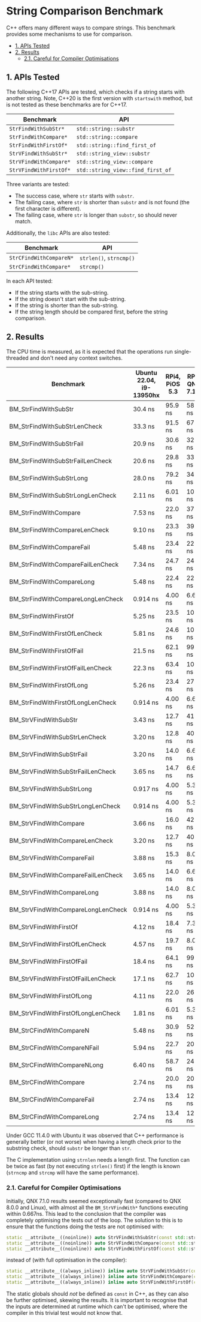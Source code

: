 # String Comparison Benchmark <!-- omit in toc -->

C++ offers many different ways to compare strings. This benchmark provides some
mechanisms to use for comparison.

- [1. APIs Tested](#1-apis-tested)
- [2. Results](#2-results)
  - [2.1. Careful for Compiler Optimisations](#21-careful-for-compiler-optimisations)

## 1. APIs Tested

The following C++17 APIs are tested, which checks if a string starts with
another string. Note, C++20 is the first version with `startswith` method, but
is not tested as these benchmarks are for C++17.

| Benchmark              | API                               |
| ---------------------- | --------------------------------- |
| `StrFindWithSubStr*`   | `std::string::substr`             |
| `StrFindWithCompare*`  | `std::string::compare`            |
| `StrFindWithFirstOf*`  | `std::string::find_first_of`      |
| `StrVFindWithSubStr*`  | `std::string_view::substr`        |
| `StrVFindWithCompare*` | `std::string_view::compare`       |
| `StrVFindWithFirstOf*` | `std::string_view::find_first_of` |

Three variants are tested:

- The success case, where `str` starts with `substr`.
- The failing case, where `str` is shorter than `substr` and is not found (the
  first character is different).
- The failing case, where `str` is longer than `substr`, so should never match.

Additionally, the `libc` APIs are also tested:

| Benchmark               | API                     |
| ----------------------- | ----------------------- |
| `StrCFindWithCompareN*` | `strlen()`, `strncmp()` |
| `StrCFindWithCompare*`  | `strcmp() `             |

In each API tested:

- If the string starts with the sub-string.
- If the string doesn't start with the sub-string.
- If the string is shorter than the sub-string.
- If the string length should be compared first, before the string comparison.

## 2. Results

The CPU time is measured, as it is expected that the operations run
single-threaded and don't need any context switches.

| Benchmark                          | Ubuntu 22.04, i9-13950hx | RPi4, PiOS 5.3 | RPi4 QNX 7.1.0 | RPi4 QNX 8.0.0 | RPi5, PiOS 5.3 |
| ---------------------------------- | ------------------------ | -------------- | -------------- | -------------- | -------------- |
| BM_StrFindWithSubStr               | 30.4 ns                  | 95.9 ns        | 58.7 ns        | 68.0 ns        | 43.7 ns        |
| BM_StrFindWithSubStrLenCheck       | 33.3 ns                  | 91.5 ns        | 67.3 ns        | 70.7 ns        | 42.8 ns        |
| BM_StrFindWithSubStrFail           | 20.9 ns                  | 30.6 ns        | 32.0 ns        | 36.0 ns        | 14.5 ns        |
| BM_StrFindWithSubStrFailLenCheck   | 20.6 ns                  | 29.8 ns        | 33.3 ns        | 38.0 ns        | 14.0 ns        |
| BM_StrFindWithSubStrLong           | 28.0 ns                  | 79.2 ns        | 34.0 ns        | 36.0 ns        | 33.3 ns        |
| BM_StrFindWithSubStrLongLenCheck   | 2.11 ns                  | 6.01 ns        | 10.0 ns        | 10.7 ns        | 2.78 ns        |
| BM_StrFindWithCompare              | 7.53 ns                  | 22.0 ns        | 37.3 ns        | 35.3 ns        | 8.13 ns        |
| BM_StrFindWithCompareLenCheck      | 9.10 ns                  | 23.3 ns        | 39.3 ns        | 37.4 ns        | 8.75 ns        |
| BM_StrFindWithCompareFail          | 5.48 ns                  | 23.4 ns        | 22.7 ns        | 21.0 ns        | 8.75 ns        |
| BM_StrFindWithCompareFailLenCheck  | 7.34 ns                  | 24.7 ns        | 24.7 ns        | 22.8 ns        | 8.96 ns        |
| BM_StrFindWithCompareLong          | 5.48 ns                  | 22.4 ns        | 22.7 ns        | 21.2 ns        | 8.13 ns        |
| BM_StrFindWithCompareLongLenCheck  | 0.914 ns                 | 4.00 ns        | 6.67 ns        | 7.34 ns        | 1.67 ns        |
| BM_StrFindWithFirstOf              | 5.25 ns                  | 23.5 ns        | 10.0 ns        | 10.8 ns        | 9.38 ns        |
| BM_StrFindWithFirstOfLenCheck      | 5.81 ns                  | 24.6 ns        | 10.7 ns        | 12.3 ns        | 8.96 ns        |
| BM_StrFindWithFirstOfFail          | 21.5 ns                  | 62.1 ns        | 99.3 ns        | 101 ns         | 25.0 ns        |
| BM_StrFindWithFirstOfFailLenCheck  | 22.3 ns                  | 63.4 ns        | 100 ns         | 125 ns         | 24.8 ns        |
| BM_StrFindWithFirstOfLong          | 5.26 ns                  | 23.4 ns        | 27.3 ns        | 28.0 ns        | 8.96 ns        |
| BM_StrFindWithFirstOfLongLenCheck  | 0.914 ns                 | 4.00 ns        | 6.67 ns        | 8.00 ns        | 1.67 ns        |
| BM_StrVFindWithSubStr              | 3.43 ns                  | 12.7 ns        | 41.3 ns        | 27.3 ns        | 5.63 ns        |
| BM_StrVFindWithSubStrLenCheck      | 3.20 ns                  | 12.8 ns        | 40.0 ns        | 28.0 ns        | 6.25 ns        |
| BM_StrVFindWithSubStrFail          | 3.20 ns                  | 14.0 ns        | 6.67 ns        | 14.3 ns        | 6.46 ns        |
| BM_StrVFindWithSubStrFailLenCheck  | 3.65 ns                  | 14.7 ns        | 6.67 ns        | 14.2 ns        | 6.46 ns        |
| BM_StrVFindWithSubStrLong          | 0.917 ns                 | 4.00 ns        | 5.33 ns        | 4.67 ns        | 1.67 ns        |
| BM_StrVFindWithSubStrLongLenCheck  | 0.914 ns                 | 4.00 ns        | 5.33 ns        | 4.00 ns        | 1.67 ns        |
| BM_StrVFindWithCompare             | 3.66 ns                  | 16.0 ns        | 42.0 ns        | 26.7 ns        | 6.28 ns        |
| BM_StrVFindWithCompareLenCheck     | 3.20 ns                  | 12.7 ns        | 40.0 ns        | 27.3 ns        | 5.21 ns        |
| BM_StrVFindWithCompareFail         | 3.88 ns                  | 15.3 ns        | 8.00 ns        | 15.7 ns        | 6.46 ns        |
| BM_StrVFindWithCompareFailLenCheck | 3.65 ns                  | 14.0 ns        | 6.67 ns        | 14.6 ns        | 7.09 ns        |
| BM_StrVFindWithCompareLong         | 3.88 ns                  | 14.0 ns        | 8.00 ns        | 15.7 ns        | 6.51 ns        |
| BM_StrVFindWithCompareLongLenCheck | 0.914 ns                 | 4.00 ns        | 5.33 ns        | 4.00 ns        | 1.67 ns        |
| BM_StrVFindWithFirstOf             | 4.12 ns                  | 18.4 ns        | 7.33 ns        | 10.9 ns        | 6.88 ns        |
| BM_StrVFindWithFirstOfLenCheck     | 4.57 ns                  | 19.7 ns        | 8.00 ns        | 11.1 ns        | 6.88 ns        |
| BM_StrVFindWithFirstOfFail         | 18.4 ns                  | 64.1 ns        | 99.3 ns        | 123 ns         | 30.4 ns        |
| BM_StrVFindWithFirstOfFailLenCheck | 17.1 ns                  | 62.7 ns        | 100 ns         | 101 ns         | 29.8 ns        |
| BM_StrVFindWithFirstOfLong         | 4.11 ns                  | 22.0 ns        | 26.0 ns        | 25.3 ns        | 8.54 ns        |
| BM_StrVFindWithFirstOfLongLenCheck | 1.81 ns                  | 6.01 ns        | 5.33 ns        | 4.67 ns        | 2.57 ns        |
| BM_StrCFindWithCompareN            | 5.48 ns                  | 30.9 ns        | 52.0 ns        | 59.1 ns        | 12.9 ns        |
| BM_StrCFindWithCompareNFail        | 5.94 ns                  | 22.7 ns        | 20.0 ns        | 22.6 ns        | 10.0 ns        |
| BM_StrCFindWithCompareNLong        | 6.40 ns                  | 58.7 ns        | 24.0 ns        | 26.8 ns        | 14.2 ns        |
| BM_StrCFindWithCompare             | 2.74 ns                  | 20.0 ns        | 20.0 ns        | 20.0 ns        | 7.92 ns        |
| BM_StrCFindWithCompareFail         | 2.74 ns                  | 13.4 ns        | 12.7 ns        | 12.7 ns        | 5.84 ns        |
| BM_StrCFindWithCompareLong         | 2.74 ns                  | 13.4 ns        | 12.7 ns        | 12.7 ns        | 5.84 ns        |

Under GCC 11.4.0 with Ubuntu it was observed that C++ performance is generally
better (or not worse) when having a length check prior to the substring check,
should `substr` be longer than `str`.

The C implementation using `strnlen` needs a length first. The function can be
twice as fast (by not executing `strlen()` first) if the length is known
(`strncmp` and `strcmp` will have the same performance).

### 2.1. Careful for Compiler Optimisations

Initially, QNX 7.1.0 results seemed exceptionally fast (compared to QNX 8.0.0
and Linux), with almost all the `BM_StrVFindWith*` functions executing within
0.667ns. This lead to the conclusion that the compiler was completely optimising
the tests out of the loop. The solution to this is to ensure that the functions
doing the tests are not optimised with:

```cpp
static __attribute__((noinline)) auto StrVFindWithSubStr(const std::string_view& str, const std::string_view& substr) -> bool
static __attribute__((noinline)) auto StrVFindWithCompare(const std::string_view& str, const std::string_view& substr) -> bool
static __attribute__((noinline)) auto StrVFindWithFirstOf(const std::string_view& str, const std::string_view& substr) -> bool
```

instead of (with full optimisation in the compiler):

```cpp
static __attribute__((always_inline)) inline auto StrVFindWithSubStr(const std::string_view& str, const std::string_view& substr) -> bool
static __attribute__((always_inline)) inline auto StrVFindWithCompare(const std::string_view& str, const std::string_view& substr) -> bool
static __attribute__((always_inline)) inline auto StrVFindWithFirstOf(const std::string_view& str, const std::string_view& substr) -> bool
```

The static globals should *not* be defined as `const` in C++, as they can also
be further optimised, skewing the results. It is important to recognise that the
inputs are determined at runtime which can't be optimised, where the compiler in
this trivial test would not know that.
